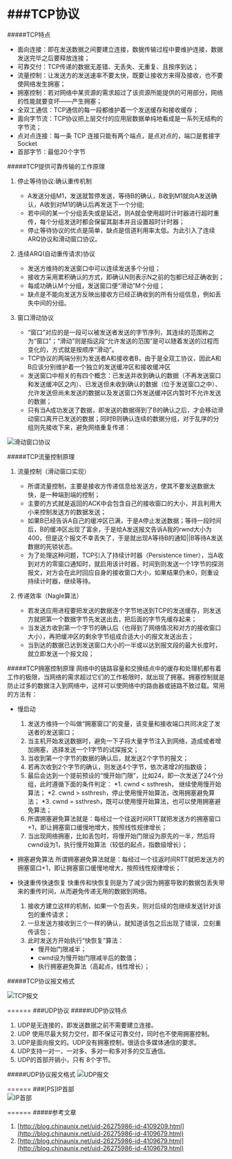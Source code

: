 ###TCP协议
====
#####TCP特点
*	面向连接：即在发送数据之间要建立连接，数据传输过程中要维护连接，数据发送完毕之后要释放连接；
*	可靠交付：TCP传递的数据无差错、无丢失、无重复、且按序到达；
*	流量控制：让发送方的发送速率不要太快，既要让接收方来得及接收，也不要使网络发生拥塞；
*	拥塞控制：若对网络中某资源的需求超过了该资源所能提供的可用部分，网络的性能就要变坏——产生拥塞；
*	全双工通信：TCP通信的每一段都维护着一个发送缓存和接收缓存；
*	面向字节流：TCP协议把上层交付的应用层数据单纯地看成是一系列无结构的字节流；
*	点对点连接：每一条 TCP 连接只能有两个端点，是点对点的，端口是套接字Socket
*	首部字节：最低20个字节

#####TCP提供可靠传输的工作原理
1.	停止等待协议:确认重传机制
	*	A发送分组M1，发送就暂停发送，等待B的确认，B收到M1就向A发送确认，A收到对M1的确认后再发送下一个分组;
	*	若中间的某一个分组丢失或是延迟，则A就会使用超时计时器进行超时重传，每个分组发送时都会保留其副本并且设置超时计时器；
	*	停止等待协议的优点是简单，缺点是信道利用率太低。为此引入了连续ARQ协议和滑动窗口协议。

2.	连续ARQ(自动重传请求)协议
	*	发送方维持的发送窗口中可以连续发送多个分组；
	*	接收方采用累积确认的方式，即确认N则表示N之前的包都已经正确收到；
	*	每成功确认M个分组，发送窗口便“滑动”M个分组；
	*	缺点是不能向发送方反映出接收方已经正确收到的所有分组信息，例如丢失中间的分组。
	
3.	窗口滑动协议
	*	“窗口”对应的是一段可以被发送者发送的字节序列，其连续的范围称之为“窗口”；“滑动”则是指这段“允许发送的范围”是可以随着发送的过程而变化的，方式就是按顺序“滑动”。
	*	TCP协议的两端分别为发送者A和接收者B，由于是全双工协议，因此A和B应该分别维护着一个独立的发送缓冲区和接收缓冲区
	*	发送窗口中相关的有四个概念：已发送并收到确认的数据（不再发送窗口和发送缓冲区之内）、已发送但未收到确认的数据（位于发送窗口之中）、允许发送但尚未发送的数据以及发送窗口外发送缓冲区内暂时不允许发送的数据；
	*	只有当A成功发送了数据，即发送的数据得到了B的确认之后，才会移动滑动窗口离开已发送的数据；同时B则确认连续的数据分组，对于乱序的分组则先接收下来，避免网络重复传递：
	
![滑动窗口协议](http://hi.csdn.net/attachment/201009/3/0_1283524025o2c6.gif)

#####TCP流量控制原理
1.	流量控制（滑动窗口实现）
	*	所谓流量控制，主要是接收方传递信息给发送方，使其不要发送数据太快，是一种端到端的控制；
	*	主要的方式就是返回的ACK中会包含自己的接收窗口的大小，并且利用大小来控制发送方的数据发送；
	*	如果B已经告诉A自己的缓冲区已满，于是A停止发送数据；等待一段时间后，B的缓冲区出现了富余，于是给A发送报文告诉A我的rwnd大小为400，但是这个报文不幸丢失了，于是就出现A等待B的通知||B等待A发送数据的死锁状态。
	*	为了处理这种问题，TCP引入了持续计时器（Persistence timer），当A收到对方的零窗口通知时，就启用该计时器，时间到则发送一个1字节的探测报文，对方会在此时回应自身的接收窗口大小，如果结果仍未0，则重设持续计时器，继续等待。
	
2.	传递效率（Nagle算法）
	*	若发送应用进程要把发送的数据逐个字节地送到TCP的发送缓存，则发送方就把第一个数据字节先发送出去，把后面的字节先缓存起来；
	*	当发送方收到第一个字节的确认后（也得到了网络情况和对方的接收窗口大小），再把缓冲区的剩余字节组成合适大小的报文发送出去；
	*	当到达的数据已达到发送窗口大小的一半或以达到报文段的最大长度时，就立即发送一个报文段；

	
#####TCP拥塞控制原理
网络中的链路容量和交换结点中的缓存和处理机都有着工作的极限，当网络的需求超过它们的工作极限时，就出现了拥塞。拥塞控制就是防止过多的数据注入到网络中，这样可以使网络中的路由器或链路不致过载。常用的方法有：
		
*	慢启动
	1.	发送方维持一个叫做“拥塞窗口”的变量，该变量和接收端口共同决定了发送者的发送窗口；
	2.	当主机开始发送数据时，避免一下子将大量字节注入到网络，造成或者增加拥塞，选择发送一个1字节的试探报文；
	3.	当收到第一个字节的数据的确认后，就发送2个字节的报文；
	4.	若再次收到2个字节的确认，则发送4个字节，依次递增2的指数级；
	5.	最后会达到一个提前预设的“慢开始门限”，比如24，即一次发送了24个分组，此时遵循下面的条件判定：
		*1. cwnd < ssthresh， 继续使用慢开始算法；
		*2. cwnd > ssthresh，停止使用慢开始算法，改用拥塞避免算法；
		*3. cwnd = ssthresh，既可以使用慢开始算法，也可以使用拥塞避免算法；
	6. 所谓拥塞避免算法就是：每经过一个往返时间RTT就把发送方的拥塞窗口+1，即让拥塞窗口缓慢地增大，按照线性规律增长；
	7. 当出现网络拥塞，比如丢包时，将慢开始门限设为原先的一半，然后将cwnd设为1，执行慢开始算法（较低的起点，指数级增长）；
	
*	拥塞避免算法
所谓拥塞避免算法就是：每经过一个往返时间RTT就把发送方的拥塞窗口+1，即让拥塞窗口缓慢地增大，按照线性规律增长；

*	快速重传快速恢复
快重传和快恢复则是为了减少因为拥塞导致的数据包丢失带来的重传时间，从而避免传递无用的数据到网络。
	1.	接收方建立这样的机制，如果一个包丢失，则对后续的包继续发送针对该包的重传请求；
	2. 一旦发送方接收到三个一样的确认，就知道该包之后出现了错误，立刻重传该包；
	3. 此时发送方开始执行“快恢复”算法：
		* 慢开始门限减半；
		* cwnd设为慢开始门限减半后的数值；
		* 执行拥塞避免算法（高起点，线性增长）；

#####TCP协议报文格式
	
![TCP报文](http://my.csdn.net/uploads/201204/10/1334067788_5038.jpg "TCP报文")
		
======
###UDP协议
#####UDP协议特点
1.	UDP是无连接的，即发送数据之前不需要建立连接。
2.	UDP 使用尽最大努力交付，即不保证可靠交付，同时也不使用拥塞控制。
3.	UDP是面向报文的。UDP没有拥塞控制，很适合多媒体通信的要求。
4.	UDP支持一对一、一对多、多对一和多对多的交互通信。
5.	UDP的首部开销小，只有 8个字节。		
	
#####UDP协议报文格式
![UDP报文](http://my.csdn.net/uploads/201204/10/1334069453_5734.png  "UDP报文")   

======
###[PS]IP首部  
![IP首部](http://img.my.csdn.net/uploads/201209/09/1347160568_3999.jpg)

======
#####参考文章
1.	[http://blog.chinaunix.net/uid-26275986-id-4109209.html](http://blog.chinaunix.net/uid-26275986-id-4109679.html)
2.	[http://blog.chinaunix.net/uid-26275986-id-4109679.html](http://blog.chinaunix.net/uid-26275986-id-4109679.html)




